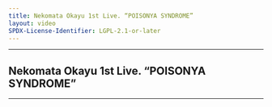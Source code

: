 ```yaml
---
title: Nekomata Okayu 1st Live. “POISONYA SYNDROME”
layout: video
SPDX-License-Identifier: LGPL-2.1-or-later
---
```


---

##  Nekomata Okayu 1st Live. “POISONYA SYNDROME”

<div class="container">
  <video-js id="my-video" class="vjs-fluid vjs-layout-medium" controls preload="auto" poster="https://xx58j-my.sharepoint.com/:i:/g/personal/akunanime_xx58j_onmicrosoft_com/ET4iAvBjwyhAhCXwKCmaUMAB2rsUx_2aJXPK_XLUvdmUkA?download=1">
    <source src="https://drive.ayampenyet.eu.org/api/raw/?path=/AyamPenyet/Nekomata%20Okayu%201st%20LIVE%20-%20POISONYA%20SYNDROME%20Supported%20by%20Bushiroad.mp4" type="video/mp4"/>
  </video-js>
</div>

---
